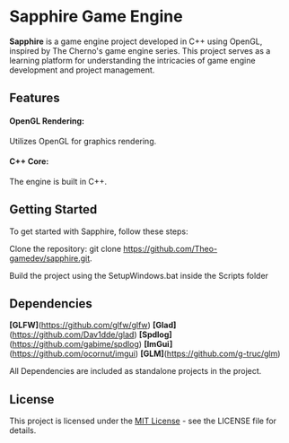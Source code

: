 # Sapphire Game Engine

**Sapphire** is a game engine project developed in C++ using OpenGL, inspired by The Cherno's game engine series. This project serves as a learning platform for understanding the intricacies of game engine development and project management.

## Features
#### OpenGL Rendering: 
Utilizes OpenGL for graphics rendering.
#### C++ Core: 
The engine is built in C++.

## Getting Started
To get started with Sapphire, follow these steps:

Clone the repository: git clone https://github.com/Theo-gamedev/sapphire.git. 

Build the project using the SetupWindows.bat inside the Scripts folder

## Dependencies
**[GLFW]**(https://github.com/glfw/glfw)
**[Glad]**(https://github.com/Dav1dde/glad)
**[Spdlog]**(https://github.com/gabime/spdlog)
**[ImGui]**(https://github.com/ocornut/imgui)
**[GLM]**(https://github.com/g-truc/glm)

All Dependencies are included as standalone projects in the project.

## License
This project is licensed under the [MIT License](https://en.wikipedia.org/wiki/MIT_License) - see the LICENSE file for details.
